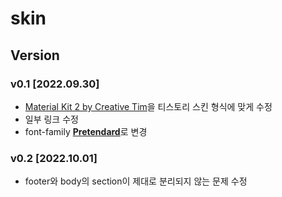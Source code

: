 # skin

## Version
### v0.1 [2022.09.30]
- [Material Kit 2 by Creative Tim](https://github.com/creativetimofficial/material-kit)을 티스토리 스킨 형식에 맞게 수정
- 일부 링크 수정
- font-family [**Pretendard**](https://github.com/orioncactus/pretendard)로 변경
### v0.2 [2022.10.01]
- footer와 body의 section이 제대로 분리되지 않는 문제 수정
